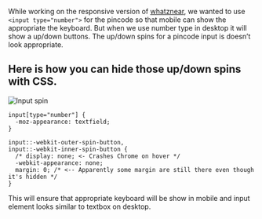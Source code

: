 While working on the responsive version of [whatznear](http://whatznear.com), we wanted to use `<input type="number">` for the pincode so that mobile can show the appropriate the keyboard. But when we use number type in desktop it will show a up/down buttons. The up/down spins for a pincode input is doesn’t look appropriate.

Here is how you can hide those up/down spins with CSS.
------------------------------------------------------

![Input spin](http://i653.photobucket.com/albums/uu253/revathskumar/Coderepo/2014/07/5ffea443-1a5f-424c-9650-407158a048be_zpsa4806bc6.png)

    input[type="number"] {
      -moz-appearance: textfield;
    }

    input::-webkit-outer-spin-button,
    input::-webkit-inner-spin-button {
      /* display: none; <- Crashes Chrome on hover */
      -webkit-appearance: none;
      margin: 0; /* <-- Apparently some margin are still there even though it's hidden */
    }

This will ensure that appropriate keyboard will be show in mobile and input element looks similar to textbox on desktop.
